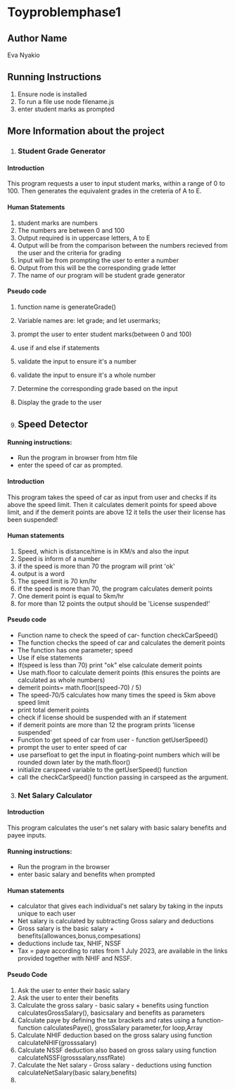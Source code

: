 # Toyproblemphase1
## Author Name
Eva Nyakio

## Running Instructions
1. Ensure node is installed
2. To run a file use node filename.js
3. enter student marks as prompted

## More Information about the project
1. ### Student Grade Generator 
#### Introduction
This program requests a user to input student marks, within a range of 0 to 100. Then generates the equivalent grades in the creteria of A to E.

#### Human Statements
1. student marks are numbers
2. The numbers are between 0 and 100
3. Output required is in uppercase letters, A to E
4. Output will be from the comparison between the numbers recieved from the  user and  the criteria for grading
5. Input will be from prompting the user to enter a number
6. Output from this will be the corresponding grade letter
7. The name of our program will be student grade generator

#### Pseudo code
1. function name is generateGrade()
2. Variable names are: let grade; and let usermarks;
3. prompt the user to enter student marks(between 0 and 100)
4. use if and else if statements
5. validate the input to ensure it's a number
6. validate the input to ensure it's a whole number
7. Determine the corresponding grade based on the input
8. Display the grade to the user

2. ## Speed Detector 
#### Running instructions:
- Run the program in browser from htm file
- enter the speed of car as prompted.
#### Introduction
This program takes the speed of car as input from user and checks if its above the speed limit. Then it calculates demerit points for speed above limit, and if the demerit points are above 12 it tells the user their license has been suspended!
#### Human statements
1. Speed, which is distance/time is in KM/s and also the input
2. Speed is inform of a number
3. if the speed is more than 70 the program will print 'ok'
4. output is a word
5. The speed limit is 70 km/hr
6. if the speed is more than 70, the program calculates demerit points
7. One demerit point is equal to 5km/hr
8. for more than 12 points the output should be 'License suspended!'

#### Pseudo code
- Function name to check the speed of car- function checkCarSpeed()
- The function checks the speed of car and calculates the demerit points
- The function has one parameter; speed
- Use if else statements
- If(speed is less than 70) print "ok"  else calculate demerit points
- Use math.floor to calculate demerit points (this ensures the points are calculated as whole numbers)
- demerit points= math.floor((speed-70) / 5) 
- The speed-70/5 calculates how many times the speed is 5km above speed limit
- print total demerit points
- check if license should be suspended with an if statement 
- if demerit points are more than 12 the program prints 'license suspended'
- Function to get speed of car from user - function getUserSpeed()
- prompt the user to enter speed of car
- use parsefloat to get the input in floating-point numbers which will be rounded down later by the math.floor()
- initialize carspeed variable to the getUserSpeed() function 
- call the checkCarSpeed() function passing in carspeed as the argument.


3. ### Net Salary Calculator
#### Introduction
This program calculates the user's net salary with basic salary benefits and payee inputs.

#### Running instructions:
- Run the program in the browser
- enter basic salary and benefits when prompted
#### Human statements
- calculator that gives each individual's net salary by taking in the inputs unique to each user
- Net salary is calculated by subtracting Gross salary and deductions
- Gross salary is the basic salary + benefits(allowances,bonus,compesations)
- deductions include tax, NHIF, NSSF
- Tax = paye according to rates from 1 July 2023, are available in the links provided together with NHIF and NSSF.

#### Pseudo Code
1. Ask the user to enter their basic salary
2. Ask the user to enter their benefits
3. Calculate the gross salary - basic salary + benefits using function calculatesGrossSalary(), basicsalary and benefits as parameters
4. Calculate paye by defining the tax brackets and rates using a function- function calculatesPaye(), grossSalary parameter,for loop,Array
5. Calculate NHIF deduction based on the gross salary using function calculateNHIF(grosssalary)
6. Calculate NSSF deduction also based on gross salary using function calculateNSSF(grosssalary,nssfRate)
7. Calculate the Net salary - Gross salary - deductions using function calculateNetSalary(basic salary,benefits)
8.
